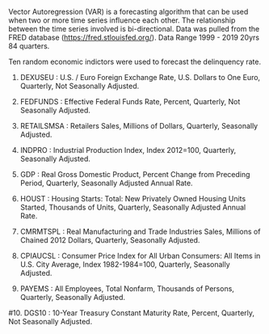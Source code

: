 Vector Autoregression (VAR) is a forecasting algorithm that can be used when two or more time series influence each other. The relationship between the time series involved is bi-directional. Data was pulled from the FRED database (https://fred.stlouisfed.org/). Data Range 1999 - 2019 20yrs 84 quarters.

Ten random economic indictors were used to forecast the delinquency rate.
1. DEXUSEU : U.S. / Euro Foreign Exchange Rate, U.S. Dollars to One Euro, Quarterly, Not Seasonally Adjusted.

2. FEDFUNDS : Effective Federal Funds Rate, Percent, Quarterly, Not Seasonally Adjusted.

3. RETAILSMSA : Retailers Sales, Millions of Dollars, Quarterly, Seasonally Adjusted.

4. INDPRO : Industrial Production Index, Index 2012=100, Quarterly, Seasonally Adjusted.

5. GDP : Real Gross Domestic Product, Percent Change from Preceding Period, Quarterly, Seasonally Adjusted Annual Rate.

6. HOUST : Housing Starts: Total: New Privately Owned Housing Units Started, Thousands of Units, Quarterly, Seasonally Adjusted Annual Rate.

7. CMRMTSPL : Real Manufacturing and Trade Industries Sales, Millions of Chained 2012 Dollars, Quarterly, Seasonally Adjusted.

8. CPIAUCSL : Consumer Price Index for All Urban Consumers: All Items in U.S. City Average, Index 1982-1984=100, Quarterly, Seasonally Adjusted.

9. PAYEMS : All Employees, Total Nonfarm, Thousands of Persons, Quarterly, Seasonally Adjusted.

#10. DGS10 : 10-Year Treasury Constant Maturity Rate, Percent, Quarterly, Not Seasonally Adjusted.
